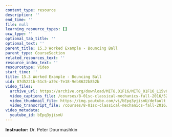 ```yaml
---
content_type: resource
description: ''
end_time: ''
file: null
learning_resource_types: []
ocw_type: ''
optional_tab_title: ''
optional_text: ''
parent_title: 15.3 Worked Example - Bouncing Ball
parent_type: CourseSection
related_resources_text: ''
resource_index_text: ''
resourcetype: Video
start_time: ''
title: 15.3 Worked Example - Bouncing Ball
uid: 07d5221b-51c5-a39c-7e18-9eb8622b852b
video_files:
  archive_url: https://archive.org/download/MIT8.01F16/MIT8_01F16_L15v03_360p.mp4
  video_captions_file: /courses/8-01sc-classical-mechanics-fall-2016/5291c881115e5242a77c3204d176b212_bEpq3yjismU.vtt
  video_thumbnail_file: https://img.youtube.com/vi/bEpq3yjismU/default.jpg
  video_transcript_file: /courses/8-01sc-classical-mechanics-fall-2016/941331d915f4260c294a2c92ef518ab0_bEpq3yjismU.pdf
video_metadata:
  youtube_id: bEpq3yjismU
---
```


**Instructor:** Dr. Peter Dourmashkin

